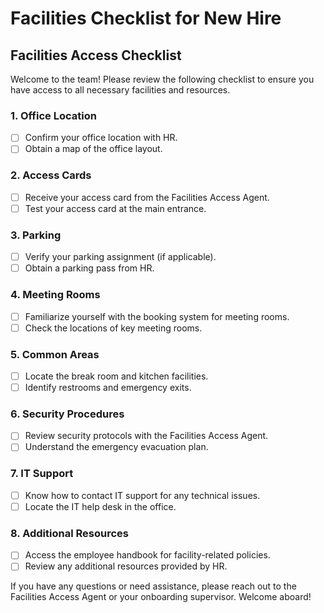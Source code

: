 # Facilities Checklist for New Hire

## Facilities Access Checklist

Welcome to the team! Please review the following checklist to ensure you have access to all necessary facilities and resources.

### 1. Office Location
- [ ] Confirm your office location with HR.
- [ ] Obtain a map of the office layout.

### 2. Access Cards
- [ ] Receive your access card from the Facilities Access Agent.
- [ ] Test your access card at the main entrance.

### 3. Parking
- [ ] Verify your parking assignment (if applicable).
- [ ] Obtain a parking pass from HR.

### 4. Meeting Rooms
- [ ] Familiarize yourself with the booking system for meeting rooms.
- [ ] Check the locations of key meeting rooms.

### 5. Common Areas
- [ ] Locate the break room and kitchen facilities.
- [ ] Identify restrooms and emergency exits.

### 6. Security Procedures
- [ ] Review security protocols with the Facilities Access Agent.
- [ ] Understand the emergency evacuation plan.

### 7. IT Support
- [ ] Know how to contact IT support for any technical issues.
- [ ] Locate the IT help desk in the office.

### 8. Additional Resources
- [ ] Access the employee handbook for facility-related policies.
- [ ] Review any additional resources provided by HR.

If you have any questions or need assistance, please reach out to the Facilities Access Agent or your onboarding supervisor. Welcome aboard!